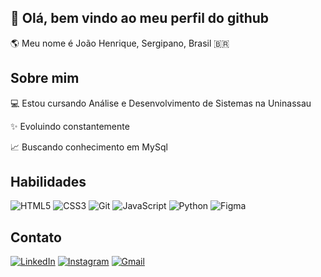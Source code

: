 ## 👋 Olá, bem vindo ao meu perfil do github

🌎 Meu nome é João Henrique, Sergipano, Brasil 🇧🇷 

## Sobre mim

💻 Estou cursando Análise e Desenvolvimento de Sistemas na Uninassau 

✨ Evoluindo constantemente

📈 Buscando conhecimento em MySql

## Habilidades
![HTML5](https://img.shields.io/badge/HTML5-E34F26?style=for-the-badge&logo=html5&logoColor=white) 
![CSS3](https://img.shields.io/badge/CSS3-1572B6?style=for-the-badge&logo=css3&logoColor=white) 
![Git](https://img.shields.io/badge/GIT-E44C30?style=for-the-badge&logo=git&logoColor=white) 
![JavaScript](https://img.shields.io/badge/javascript-%23323330.svg?style=for-the-badge&logo=javascript&logoColor=%23F7DF1E) 
![Python](https://img.shields.io/badge/python-3670A0?style=for-the-badge&logo=python&logoColor=ffdd54) 
![Figma](https://img.shields.io/badge/Figma-696969?style=for-the-badge&logo=figma&logoColor=figma)

## Contato
[![LinkedIn](https://img.shields.io/badge/LinkedIn-0077B5?style=for-the-badge&logo=linkedin&logoColor=white)](https://www.linkedin.com/in/joão-henrique-a0109b251/)
[![Instagram](https://img.shields.io/badge/-Instagram-%23E4405F?style=for-the-badge&logo=instagram&logoColor=white)](https://www.instagram.com/j.henrique.001/) 
[![Gmail](https://img.shields.io/badge/Gmail-333333?style=for-the-badge&logo=gmail&logoColor=red)](henriquemendes5665@gmail.com)

